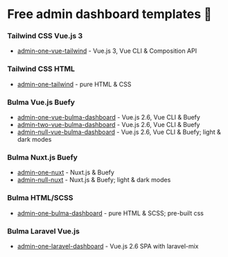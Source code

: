 # Free admin dashboard templates 🎉

### Tailwind CSS Vue.js 3

- [admin-one-vue-tailwind](https://github.com/justboil/admin-one-vue-tailwind) - Vue.js 3, Vue CLI & Composition API

### Tailwind CSS HTML

- [admin-one-tailwind](https://github.com/justboil/admin-one-tailwind) - pure HTML & CSS

### Bulma Vue.js Buefy

- [admin-one-vue-bulma-dashboard](https://github.com/vikdiesel/admin-one-vue-bulma-dashboard) - Vue.js 2.6, Vue CLI & Buefy
- [admin-two-vue-bulma-dashboard](https://github.com/vikdiesel/admin-two-vue-bulma-dashboard) - Vue.js 2.6, Vue CLI & Buefy
- [admin-null-vue-bulma-dashboard](https://github.com/vikdiesel/admin-null-vue-bulma-dashboard) - Vue.js 2.6, Vue CLI & Buefy; light & dark modes

### Bulma Nuxt.js Buefy

- [admin-one-nuxt](https://github.com/justboil/admin-one-nuxt) - Nuxt.js & Buefy
- [admin-null-nuxt](https://github.com/justboil/admin-null-nuxt) - Nuxt.js & Buefy; light & dark modes

### Bulma HTML/SCSS

- [admin-one-bulma-dashboard](https://github.com/vikdiesel/admin-one-bulma-dashboard) - pure HTML & SCSS; pre-built css

### Bulma Laravel Vue.js

- [admin-one-laravel-dashboard](https://github.com/vikdiesel/admin-one-laravel-dashboard) - Vue.js 2.6 SPA with laravel-mix



